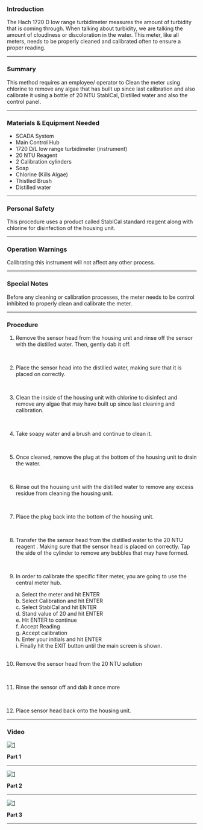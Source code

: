 ### Introduction
The Hach 1720 D low range turbidimeter measures the amount of turbidity that is coming through. When talking about turbidity, we are talking the amount of cloudiness or discoloration in the water. This meter, like all meters, needs to be properly cleaned and calibrated often to ensure a proper reading.
***

### Summary
This method requires an employee/ operator to Clean the meter using chlorine to remove any algae that has built up since last calibration and also calibrate it using a bottle of  20 NTU StablCal, Distilled water and also the control panel.
***

### Materials & Equipment Needed
- SCADA System
- Main Control Hub
- 1720 D/L low range turbidimeter (instrument)
- 20 NTU Reagent
- 2 Calibration cylinders
- Soap
- Chlorine (Kills Algae)
- Thistled Brush
- Distilled water
***

### Personal Safety
This procedure uses a product called StablCal standard reagent along with chlorine for disinfection of the housing unit.
***

### Operation Warnings
Calibrating this  instrument will not affect any other process.
***

### Special Notes
Before any cleaning or calibration processes, the meter needs to be control inhibited to properly clean and calibrate the meter.
***

### Procedure
1. Remove the sensor head from the housing unit and rinse off the sensor with the distilled water. Then, gently dab it off.  
<br />

2. Place the sensor head into the distilled water, making sure that it is placed on correctly.  
<br />

3. Clean the inside of the housing unit with chlorine to disinfect and remove any algae that may have built up since last cleaning and calibration.  
<br />

4. Take soapy water and a brush and continue to clean it.  
<br />

5. Once cleaned, remove the plug at the bottom of the housing unit to drain the water.  
<br />

6. Rinse out the housing unit with the distilled water to remove any excess residue from cleaning the housing unit.  
<br />

7. Place the plug back into the bottom of the housing unit.  
<br />

8. Transfer the the sensor head from the distilled water to the 20 NTU reagent . Making sure that the sensor head is placed on correctly. Tap the side of the cylinder to remove any bubbles that may have formed.  
<br />

9. In order to calibrate the specific filter meter, you are going to use the central meter hub.  

	a. Select the meter and hit ENTER  <br />
	b. Select Calibration and hit ENTER  <br />
	c. Select StablCal and hit ENTER  <br />
	d. Stand value of 20 and hit ENTER  <br />
	e. Hit ENTER to continue  <br />
	f. Accept Reading  <br />
	g. Accept calibration  <br />
	h. Enter your initials and hit ENTER  <br />
	i. Finally hit the EXIT button until the main screen is shown.  
	<br />  

10. Remove the sensor head from the 20 NTU solution  
<br />

11. Rinse the sensor off and dab it once more  
<br />

12. Place sensor head back onto the housing unit.
***

### Video

[![1](http://img.youtube.com/vi/R2oyCByXqaA/0.jpg)](https://www.youtube.com/watch?v=R2oyCByXqaA "Cleaning and Calibrating the 1720 D Turbidimeter, Part 1")

**Part 1**
***

[![1](http://img.youtube.com/vi/Q337eTBdEjc/0.jpg)](https://www.youtube.com/watch?v=Q337eTBdEjc "Cleaning and Calibrating the 1720 D Turbidimeter, Part 2")

**Part 2**
***

[![1](http://img.youtube.com/vi/7Cd1FtBuQyk/0.jpg)](https://www.youtube.com/watch?v=7Cd1FtBuQyk "Cleaning and Calibrating the 1720 D Turbidimeter, Part 3")

**Part 3**
***
